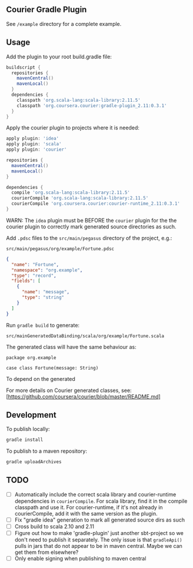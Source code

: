 Courier Gradle Plugin
---------------------

See `/example` directory for a complete example.

Usage
-----

Add the plugin to your root build.gradle file:

```groovy
buildscript {
  repositories {
    mavenCentral()
    mavenLocal()
  }
  dependencies {
    classpath 'org.scala-lang:scala-library:2.11.5'
    classpath 'org.coursera.courier:gradle-plugin_2.11:0.3.1'
  }
}
```

Apply the courier plugin to projects where it is needed:

```groovy
apply plugin: 'idea'
apply plugin: 'scala'
apply plugin: 'courier'

repositories {
  mavenCentral()
  mavenLocal()
}

dependencies {
  compile 'org.scala-lang:scala-library:2.11.5'
  courierCompile 'org.scala-lang:scala-library:2.11.5'
  courierCompile 'org.coursera.courier:courier-runtime_2.11:0.3.1'
}
```

WARN: The `idea` plugin must be BEFORE the `courier` plugin for the the courier plugin to correctly
mark generated source directories as such.

Add `.pdsc` files to the `src/main/pegasus` directory of the project, e.g.:

`src/main/pegasus/org/example/Fortune.pdsc`

```json
{
  "name": "Fortune",
  "namespace": "org.example",
  "type": "record",
  "fields": [
    {
      "name": "message",
      "type": "string"
    }
  ]
}
```

Run `gradle build` to generate:

`src/mainGeneratedDataBinding/scala/org/example/Fortune.scala`

The generated class will have the same behaviour as:
```
package org.example

case class Fortune(message: String)
```

To depend on the generated

For more details on Courier generated classes, see:
[https://github.com/coursera/courier/blob/master/README.md]

Development
-----------

To publish locally:

```sh
gradle install
```

To publish to a maven repository:

```sh
gradle uploadArchives
```

TODO
----

* [ ] Automatically include the correct scala library and courier-runtime dependencies in `courierCompile`.
      For scala library, find it in the compile classpath and use it.
      For courier-runtime, if it's not already in courierCompile, add it with the same version as the plugin.
* [ ] Fix "gradle idea" generation to mark all generated source dirs as such
* [ ] Cross build to scala 2.10 and 2.11
* [ ] Figure out how to make 'gradle-plugin' just another sbt-project so we don't need to publish
      it separately.  The only issue is that `gradleApi()` pulls in jars that do not appear to be
      in maven central.  Maybe we can get them from elsewhere?
* [ ] Only enable signing when publishing to maven central
